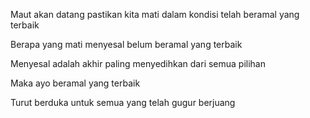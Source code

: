 Maut akan datang pastikan kita mati dalam kondisi telah beramal yang terbaik 

Berapa yang mati menyesal belum beramal yang terbaik

Menyesal adalah akhir paling menyedihkan dari semua pilihan

Maka ayo beramal yang terbaik

Turut berduka untuk semua yang telah gugur berjuang